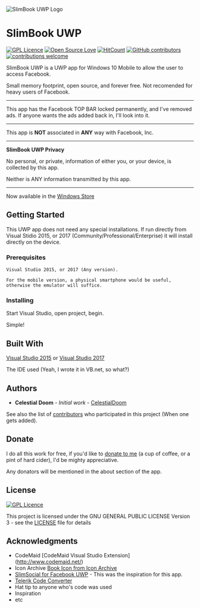 ![SlimBook UWP Logo](https://s19.postimg.cc/vee3wj4v7/App_Tile_Icon_v2_3-00px.png)
# SlimBook UWP
[![GPL Licence](https://badges.frapsoft.com/os/gpl/gpl.png?v=103)](https://opensource.org/licenses/GPL-3.0/)
[![Open Source Love](https://badges.frapsoft.com/os/v1/open-source.png?v=103)](https://github.com/ellerbrock/open-source-badges/)
[![HitCount](http://hits.dwyl.com/CelestialDoom/SlimBook-UWP.svg)](http://hits.dwyl.com/CelestialDoom/SlimBook-UWP)
[![GitHub contributors](https://img.shields.io/github/contributors/CelestialDoom/SlimBook-UWP.svg)](https://github.com/CelestialDoom/SlimBook-UWP/graphs/contributors)
[![contributions welcome](https://img.shields.io/badge/contributions-welcome-brightgreen.svg?style=flat)](https://github.com/CelestialDoom/SlimBook-UWP/issues)

SlimBook UWP is a UWP app for Windows 10 Mobile to allow the user to access Facebook.

Small memory footprint, open source, and forever free. Not recomended for heavy users of Facebook.
***
This app has the Facebook TOP BAR locked permanently, and I've removed ads.
If anyone wants the ads added back in, I'll look into it.
***
This app is **NOT** associated in **ANY** way with Facebook, Inc.
***
__SlimBook UWP Privacy__

No personal, or private, information of either you, or your device, is collected by this app.

Neither is ANY information transmitted by this app.
***
Now available in the [Windows Store](https://www.microsoft.com/store/apps/9P4S56MZPPMW)

## Getting Started

This UWP app does not need any special installations. If run directly from Visual Stidio 2015, or 2017 (Community/Professional/Enterprise) it will install directly on the device.

### Prerequisites

```
Visual Studio 2015, or 2017 (Any version).

For the mobile version, a physical smartphone would be useful, otherwise the emulator will suffice.
```

### Installing

Start Visual Studio, open project, begin.

Simple!

## Built With

 [Visual Studio 2015](http://www.visualstudio.com/vs/) or [Visual Studio 2017](http://www.visualstudio.com/vs/)
 
The IDE used (Yeah, I wrote it in VB.net, so what?)

## Authors

* **Celestial Doom** - *Initial work* - [CelestialDoom](https://github.com/CelestialDoom)

See also the list of [contributors](https://github.com/CelestialDoom/SlimBook-UWP/contributors) who participated in this project (When one gets added).

## Donate

I do all this work for free, if you'd like to [donate to me](https://www.paypal.com/cgi-bin/webscr?cmd=_donations&business=C8GGT76WWEKPY&lc=GB&item_name=APRA%2etech&currency_code=GBP&bn=PP%2dDonationsBF%3abtn_donate_SM%2egif%3aNonHosted) (a cup of coffee, or a pint of hard cider), I'd be mighty appreciative.

Any donators will be mentioned in the about section of the app.



## License

[![GPL Licence](https://badges.frapsoft.com/os/gpl/gpl.png?v=103)](https://opensource.org/licenses/GPL-3.0/)

This project is licensed under the GNU GENERAL PUBLIC LICENSE Version 3 - see the [LICENSE](LICENSE) file for details

## Acknowledgments

* CodeMaid [CodeMaid Visual Studio Extension] (http://www.codemaid.net/)
* Icon Archive [Book Icon from Icon Archive](http://www.iconarchive.com/show/outline-icons-by-iconsmind/Book-icon.html)
* [SlimSocial for Facebook UWP](https://github.com/rignaneseleo/SlimSocial-for-Facebook-UWP) - This was the inspiration for this app. 
* [Telerik Code Converter](http://converter.telerik.com/)
* Hat tip to anyone who's code was used
* Inspiration
* etc
